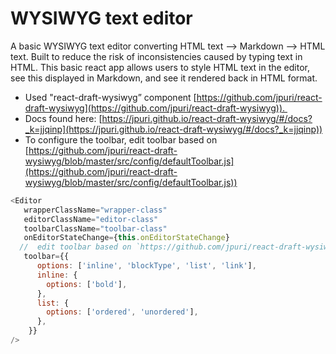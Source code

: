 # WYSIWYG text editor

A basic WYSIWYG text editor converting HTML text --&gt; Markdown --&gt; HTML text. Built to reduce the risk of inconsistencies caused by typing text in HTML. This basic react app allows users to style HTML text in the editor, see this displayed in Markdown, and see it rendered back in HTML format.&nbsp;
- Used "react-draft-wysiwyg” component [https://github.com/jpuri/react-draft-wysiwyg](https://github.com/jpuri/react-draft-wysiwyg)). &nbsp;
- Docs found here: [https://jpuri.github.io/react-draft-wysiwyg/#/docs?_k=jjqinp](https://jpuri.github.io/react-draft-wysiwyg/#/docs?_k=jjqinp))&nbsp;
- To configure the toolbar, edit toolbar based on [https://github.com/jpuri/react-draft-wysiwyg/blob/master/src/config/defaultToolbar.js](https://github.com/jpuri/react-draft-wysiwyg/blob/master/src/config/defaultToolbar.js))&nbsp;

```javascript
<Editor
   wrapperClassName="wrapper-class"
   editorClassName="editor-class"
   toolbarClassName="toolbar-class"
   onEditorStateChange={this.onEditorStateChange}
  //  edit toolbar based on `https://github.com/jpuri/react-draft-wysiwyg/blob/master/src/config/defaultToolbar.js`
   toolbar={{
      options: ['inline', 'blockType', 'list', 'link'],
      inline: {
        options: ['bold'],
      },
      list: {
        options: ['ordered', 'unordered'],
      },
    }}
/>
```
